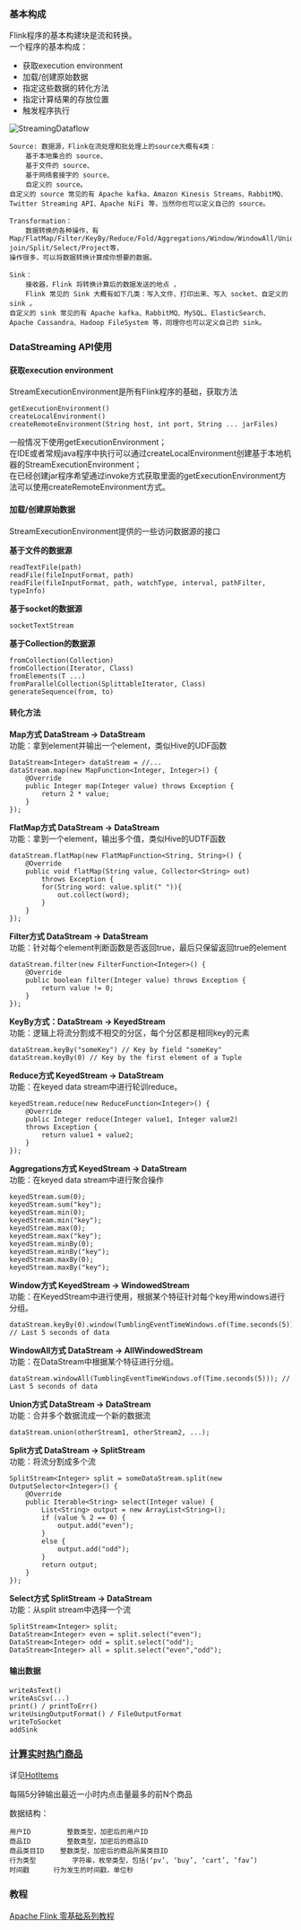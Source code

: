 ### 基本构成
Flink程序的基本构建块是流和转换。  
一个程序的基本构成：
- 获取execution environment
- 加载/创建原始数据
- 指定这些数据的转化方法
- 指定计算结果的存放位置
- 触发程序执行    

![StreamingDataflow](./src/main/resources/images/StreamingDataflow.jpg)
```
Source: 数据源，Flink在流处理和批处理上的source大概有4类：
    基于本地集合的 source、
    基于文件的 source、
    基于网络套接字的 source、
    自定义的 source。
自定义的 source 常见的有 Apache kafka、Amazon Kinesis Streams、RabbitMQ、Twitter Streaming API、Apache NiFi 等，当然你也可以定义自己的 source。

Transformation：
    数据转换的各种操作，有Map/FlatMap/Filter/KeyBy/Reduce/Fold/Aggregations/Window/WindowAll/Union/Window join/Split/Select/Project等，
操作很多，可以将数据转换计算成你想要的数据。

Sink：
    接收器，Flink 将转换计算后的数据发送的地点 ，
    Flink 常见的 Sink 大概有如下几类：写入文件、打印出来、写入 socket、自定义的sink 。
自定义的 sink 常见的有 Apache kafka、RabbitMQ、MySQL、ElasticSearch、Apache Cassandra、Hadoop FileSystem 等，同理你也可以定义自己的 sink。
```
 
### DataStreaming API使用

#### 获取execution environment
StreamExecutionEnvironment是所有Flink程序的基础，获取方法

```
getExecutionEnvironment()
createLocalEnvironment()
createRemoteEnvironment(String host, int port, String ... jarFiles)
```
    
一般情况下使用getExecutionEnvironment；  
在IDE或者常规java程序中执行可以通过createLocalEnvironment创建基于本地机器的StreamExecutionEnvironment；  
在已经创建jar程序希望通过invoke方式获取里面的getExecutionEnvironment方法可以使用createRemoteEnvironment方式。

#### 加载/创建原始数据 

StreamExecutionEnvironment提供的一些访问数据源的接口
  
**基于文件的数据源** 

```
readTextFile(path)  
readFile(fileInputFormat, path)  
readFile(fileInputFormat, path, watchType, interval, pathFilter, typeInfo)
```

**基于socket的数据源**

```
socketTextStream
```

**基于Collection的数据源**

```
fromCollection(Collection)
fromCollection(Iterator, Class)
fromElements(T ...)
fromParallelCollection(SplittableIterator, Class)
generateSequence(from, to)
```

#### 转化方法

**Map方式 DataStream -> DataStream**  
功能：拿到element并输出一个element，类似Hive的UDF函数

```
DataStream<Integer> dataStream = //...
dataStream.map(new MapFunction<Integer, Integer>() {
    @Override
    public Integer map(Integer value) throws Exception {
        return 2 * value;
    }
});
```

**FlatMap方式 DataStream -> DataStream**  
功能：拿到一个element，输出多个值，类似Hive的UDTF函数
```
dataStream.flatMap(new FlatMapFunction<String, String>() {
    @Override
    public void flatMap(String value, Collector<String> out)
        throws Exception {
        for(String word: value.split(" ")){
            out.collect(word);
        }
    }
});
```

**Filter方式 DataStream -> DataStream**  
功能：针对每个element判断函数是否返回true，最后只保留返回true的element
```
dataStream.filter(new FilterFunction<Integer>() {
    @Override
    public boolean filter(Integer value) throws Exception {
        return value != 0;
    }
});
```

**KeyBy方式：DataStream -> KeyedStream**  
功能：逻辑上将流分割成不相交的分区，每个分区都是相同key的元素
```
dataStream.keyBy("someKey") // Key by field "someKey"
dataStream.keyBy(0) // Key by the first element of a Tuple
```

**Reduce方式 KeyedStream -> DataStream**  
功能：在keyed data stream中进行轮训reduce。
```
keyedStream.reduce(new ReduceFunction<Integer>() {
    @Override
    public Integer reduce(Integer value1, Integer value2)
    throws Exception {
        return value1 + value2;
    }
});
```

**Aggregations方式 KeyedStream -> DataStream**  
功能：在keyed data stream中进行聚合操作
```
keyedStream.sum(0);
keyedStream.sum("key");
keyedStream.min(0);
keyedStream.min("key");
keyedStream.max(0);
keyedStream.max("key");
keyedStream.minBy(0);
keyedStream.minBy("key");
keyedStream.maxBy(0);
keyedStream.maxBy("key");
```

**Window方式 KeyedStream -> WindowedStream**  
功能：在KeyedStream中进行使用，根据某个特征针对每个key用windows进行分组。
```
dataStream.keyBy(0).window(TumblingEventTimeWindows.of(Time.seconds(5))); // Last 5 seconds of data
```

**WindowAll方式 DataStream -> AllWindowedStream**  
功能：在DataStream中根据某个特征进行分组。
```
dataStream.windowAll(TumblingEventTimeWindows.of(Time.seconds(5))); // Last 5 seconds of data
```

**Union方式 DataStream -> DataStream**  
功能：合并多个数据流成一个新的数据流
```
dataStream.union(otherStream1, otherStream2, ...);
```
**Split方式 DataStream -> SplitStream**  
功能：将流分割成多个流
```
SplitStream<Integer> split = someDataStream.split(new OutputSelector<Integer>() {
    @Override
    public Iterable<String> select(Integer value) {
        List<String> output = new ArrayList<String>();
        if (value % 2 == 0) {
            output.add("even");
        }
        else {
            output.add("odd");
        }
        return output;
    }
});
```
**Select方式 SplitStream -> DataStream**  
功能：从split stream中选择一个流
```
SplitStream<Integer> split;
DataStream<Integer> even = split.select("even");
DataStream<Integer> odd = split.select("odd");
DataStream<Integer> all = split.select("even","odd");
```

#### 输出数据
```
writeAsText()
writeAsCsv(...)
print() / printToErr() 
writeUsingOutputFormat() / FileOutputFormat
writeToSocket
addSink 
```

### [计算实时热门商品](http://wuchong.me/blog/2018/11/07/use-flink-calculate-hot-items/)

详见[HotItems](./src/main/java/cn/xiaoyu/flink/HotItems.java)

每隔5分钟输出最近一小时内点击量最多的前N个商品

数据结构：
```
用户ID	     整数类型，加密后的用户ID
商品ID	     整数类型，加密后的商品ID
商品类目ID    整数类型，加密后的商品所属类目ID
行为类型	     字符串，枚举类型，包括(‘pv’, ‘buy’, ‘cart’, ‘fav’)
时间戳	     行为发生的时间戳，单位秒
```

### 教程    
[Apache Flink 零基础系列教程](https://developer.aliyun.com/article/753999)